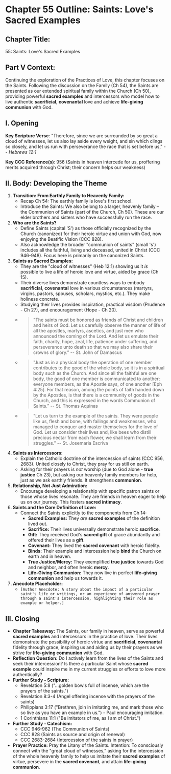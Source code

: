 # Chapter 55 Outline: Saints: Love's Sacred Examples

## Chapter Title:

55: Saints: Love's Sacred Examples

## Part V Context:

Continuing the exploration of the Practices of Love, this chapter focuses on the Saints. Following the discussion on the Family (Ch 54), the Saints are presented as our extended spiritual family within the Church (Ch 50), providing powerful **sacred examples** and intercessors who model how to live authentic **sacrificial**, **covenantal** love and achieve **life-giving communion** with God.

## I. Opening

**Key Scripture Verse**: "Therefore, since we are surrounded by so great a cloud of witnesses, let us also lay aside every weight, and sin which clings so closely, and let us run with perseverance the race that is set before us," -- _Hebrews 12:1_

**Key CCC Reference(s)**: 956 (Saints in heaven intercede for us, proffering merits acquired through Christ; their concern helps our weakness)

## II. Body: Developing the Theme

1.  **Transition: From Earthly Family to Heavenly Family:**
    *   Recap Ch 54: The earthly family is love's first school.
    *   Introduce the Saints: We also belong to a larger, heavenly family – the Communion of Saints (part of the Church, Ch 50). These are our elder brothers and sisters who have successfully run the race.
2.  **Who are the Saints?**
    *   Define Saints (capital 'S') as those officially recognized by the Church (canonized) for their heroic virtue and union with God, now enjoying the Beatific Vision (CCC 828).
    *   Also acknowledge the broader "communion of saints" (small 's') includes all the faithful, living and deceased, united in Christ (CCC 946-948). Focus here is primarily on the canonized Saints.
3.  **Saints as Sacred Examples:**
    *   They are the "cloud of witnesses" (Heb 12:1) showing us it _is_ possible to live a life of heroic love and virtue, aided by grace (Ch 15).
    *   Their diverse lives demonstrate countless ways to embody **sacrificial**, **covenantal** love in various circumstances (martyrs, virgins, pastors, spouses, scholars, mystics, etc.). They make holiness concrete.
    *   Studying their lives provides inspiration, practical wisdom (Prudence - Ch 27), and encouragement (Hope - Ch 20).
    *   > "The saints must be honored as friends of Christ and children and heirs of God. Let us carefully observe the manner of life of all the apostles, martyrs, ascetics, and just men who announced the coming of the Lord. And let us emulate their faith, charity, hope, zeal, life, patience under suffering, and perseverance unto death so that we may also share their crowns of glory.” -- St. John of Damascus
    *   > "Just as in a physical body the operation of one member contributes to the good of the whole body, so it is in a spiritual body such as the Church. And since all the faithful are one body, the good of one member is communicated to another; everyone members, as the Apostle says, of one another [Eph 4:25]. For that reason, among the points of faith handed down by the Apostles, is that there is a community of goods in the Church, and this is expressed in the words Communion of Saints.” -- St. Thomas Aquinas
    *   > "Let us turn to the example of the saints. They were people like us, flesh and bone, with failings and weaknesses, who managed to conquer and master themselves for the love of God. Let us consider their lives and, like bees who distill precious nectar from each flower, we shall learn from their struggles.” -- St. Josemaria Escriva
4.  **Saints as Intercessors:**
    *   Explain the Catholic doctrine of the intercession of saints (CCC 956, 2683). United closely to Christ, they pray for us still on earth.
    *   Asking for their prayers is _not_ worship (due to God alone - **true justice** Ch 23), but asking our heavenly family members for help, just as we ask earthly friends. It strengthens **communion**.
5.  **Relationship, Not Just Admiration:**
    *   Encourage developing a relationship with specific patron saints or those whose lives resonate. They are friends in heaven eager to help us on our journey. This fosters **sacred intimacy**.
6.  **Saints and the Core Definition of Love:**
    *   Connect the Saints explicitly to the components from Ch 14:
        *   **Sacred Examples:** They _are_ **sacred examples** of the definition lived out.
        *   **Sacrifice:** Their lives universally demonstrate heroic **sacrifice**.
        *   **Gift:** They received God's **sacred gift** of grace abundantly and offered their lives as a **gift**.
        *   **Covenant:** They lived the **sacred covenant** with heroic fidelity.
        *   **Binds:** Their example and intercession help **bind** the Church on earth and in heaven.
        *   **True Justice/Mercy:** They exemplified **true justice** towards God and neighbor, and often heroic **mercy**.
        *   **Life-Giving Communion:** They now live in perfect **life-giving communion** and help us towards it.
7.  **Anecdote Placeholder:**
    *   `[Author Anecdote: A story about the impact of a particular saint's life or writings, or an experience of answered prayer through a saint's intercession, highlighting their role as example or helper.]`

## III. Closing

*   **Chapter Takeaway:** The Saints, our family in heaven, serve as powerful **sacred examples** and intercessors in the practice of love. Their lives demonstrate the possibility of heroic virtue and **sacrificial**, **covenantal** fidelity through grace, inspiring us and aiding us by their prayers as we strive for **life-giving communion** with God.
*   **Reflection Question:** Do I actively learn from the lives of the Saints and seek their intercession? Is there a particular Saint whose **sacred example** could inspire me in my current struggles or efforts to love more authentically?
*   **Further Study - Scripture:**
    *   Revelation 5:8 ("...golden bowls full of incense, which are the prayers of the saints.")
    *   Revelation 8:3-4 (Angel offering incense with the prayers of the saints)
    *   Philippians 3:17 ("Brethren, join in imitating me, and mark those who so live as you have an example in us.") - Paul encouraging imitation.
    *   1 Corinthians 11:1 ("Be imitators of me, as I am of Christ.")
*   **Further Study - Catechism:**
    *   CCC 946-962 (The Communion of Saints)
    *   CCC 828 (Saints as source and origin of renewal)
    *   CCC 2683-2684 (Intercession of the saints in prayer)
*   **Prayer Practice:** Pray the Litany of the Saints. Intention: To consciously connect with the "great cloud of witnesses," asking for the intercession of the whole heavenly family to help us imitate their **sacred examples** of virtue, persevere in the **sacred covenant**, and attain **life-giving communion**.
